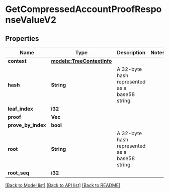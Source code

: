 # GetCompressedAccountProofResponseValueV2

## Properties

Name | Type | Description | Notes
------------ | ------------- | ------------- | -------------
**context** | [**models::TreeContextInfo**](TreeContextInfo.md) |  |
**hash** | **String** | A 32-byte hash represented as a base58 string. |
**leaf_index** | **i32** |  |
**proof** | **Vec<String>** |  |
**prove_by_index** | **bool** |  |
**root** | **String** | A 32-byte hash represented as a base58 string. |
**root_seq** | **i32** |  |

[[Back to Model list]](../README.md#documentation-for-models) [[Back to API list]](../README.md#documentation-for-api-endpoints) [[Back to README]](../README.md)
